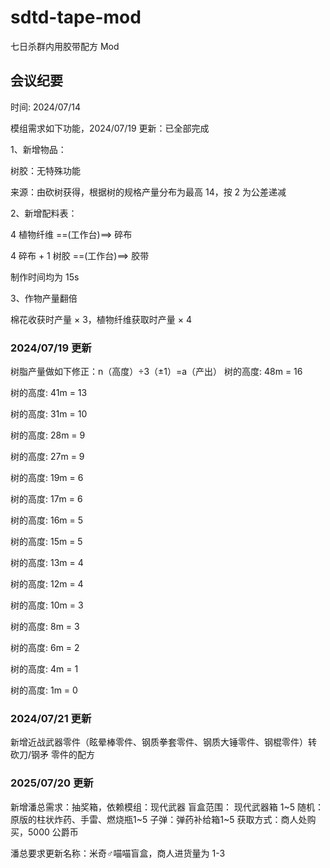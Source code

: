# sdtd-tape-mod

七日杀群内用胶带配方 Mod

## 会议纪要

时间: 2024/07/14

模组需求如下功能，2024/07/19 更新：已全部完成

1、新增物品：

树胶：无特殊功能

来源：由砍树获得，根据树的规格产量分布为最高 14，按 2 为公差递减

2、新增配料表：

4 植物纤维 ==(工作台)==> 碎布

4 碎布 + 1 树胶 ==(工作台)==> 胶带

制作时间均为 15s

3、作物产量翻倍

棉花收获时产量 × 3，植物纤维获取时产量 × 4

### 2024/07/19 更新

树脂产量做如下修正：n（高度）÷3（±1）=a（产出）
树的高度: 48m  = 16

树的高度: 41m  = 13

树的高度: 31m  = 10

树的高度: 28m  = 9

树的高度: 27m  = 9

树的高度: 19m  = 6

树的高度: 17m  = 6

树的高度: 16m  = 5

树的高度: 15m  = 5

树的高度: 13m  = 4

树的高度: 12m  = 4

树的高度: 10m  = 3

树的高度: 8m  = 3

树的高度: 6m  = 2

树的高度: 4m  = 1

树的高度: 1m  = 0

### 2024/07/21 更新

新增近战武器零件（眩晕棒零件、钢质拳套零件、钢质大锤零件、钢棍零件）转 砍刀/钢矛 零件的配方

### 2025/07/20 更新

新增潘总需求：抽奖箱，依赖模组：现代武器
盲盒范围：
现代武器箱 1~5
随机：原版的柱状炸药、手雷、燃烧瓶1~5
子弹：弹药补给箱1~5
获取方式：商人处购买，5000 公爵币

潘总要求更新名称：米奇♂喵喵盲盒，商人进货量为 1-3
